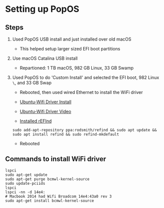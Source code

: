 # Setting up PopOS

## Steps

1. Used PopOS USB install and just installed over old macOS

   - This helped setup larger sized EFI boot partitions

2. Use macOS Catalina USB install
  
   - Repartioned: 1 TB macOS, 982 GB Linux, 33 GB Swamp

3. Used PopOS to do 'Custom Install' and selected the EFI boot, 982 Linux `\`, and 33 GB Swap

   - Rebooted, then used wired Ethernet to install the WiFi driver

   - [Ubuntu-Wifi Driver Install](https://askubuntu.com/questions/55868/installing-broadcom-wireless-drivers)

   - [Ubuntu-Wifi Driver Video](https://www.youtube.com/watch?v=kRgKlcm1XPI)

   - [Installed rEFInd](https://www.youtube.com/watch?v=kRgKlcm1XPI)
   ```
   sudo add-apt-repository ppa:rodsmith/refind && sudo apt update && sudo apt install refind && sudo refind-mkdefault
   ```
   - Rebooted
  
## Commands to install WiFi driver

```
lspci
sudo apt-get update
sudo apt-get purge bcmwl-kernel-source
sudo update-pciids
lspci
lspci -nn -d 14e4:
# Macbook 2014 had Wifi Broadcom 14e4:43a0 rev 3
sudo apt-get install bcmwl-kernel-source
```

